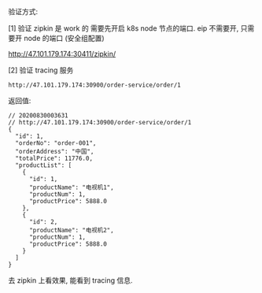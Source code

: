 验证方式:

[1] 验证 zipkin 是 work 的
需要先开启 k8s node 节点的端口. eip 不需要开, 只需要开 node 的端口 (安全组配置) 

http://47.101.179.174:30411/zipkin/

[2] 验证 tracing 服务

```
http://47.101.179.174:30900/order-service/order/1
```
返回值:

```
// 20200830003631
// http://47.101.179.174:30900/order-service/order/1
{
  "id": 1,
  "orderNo": "order-001",
  "orderAddress": "中国",
  "totalPrice": 11776.0,
  "productList": [
    {
      "id": 1,
      "productName": "电视机1",
      "productNum": 1,
      "productPrice": 5888.0
    },
    {
      "id": 2,
      "productName": "电视机2",
      "productNum": 1,
      "productPrice": 5888.0
    }
  ]
}
```

去 zipkin 上看效果, 能看到 tracing 信息.

 
